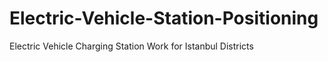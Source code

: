 # Electric-Vehicle-Station-Positioning
Electric Vehicle Charging Station Work for Istanbul Districts
